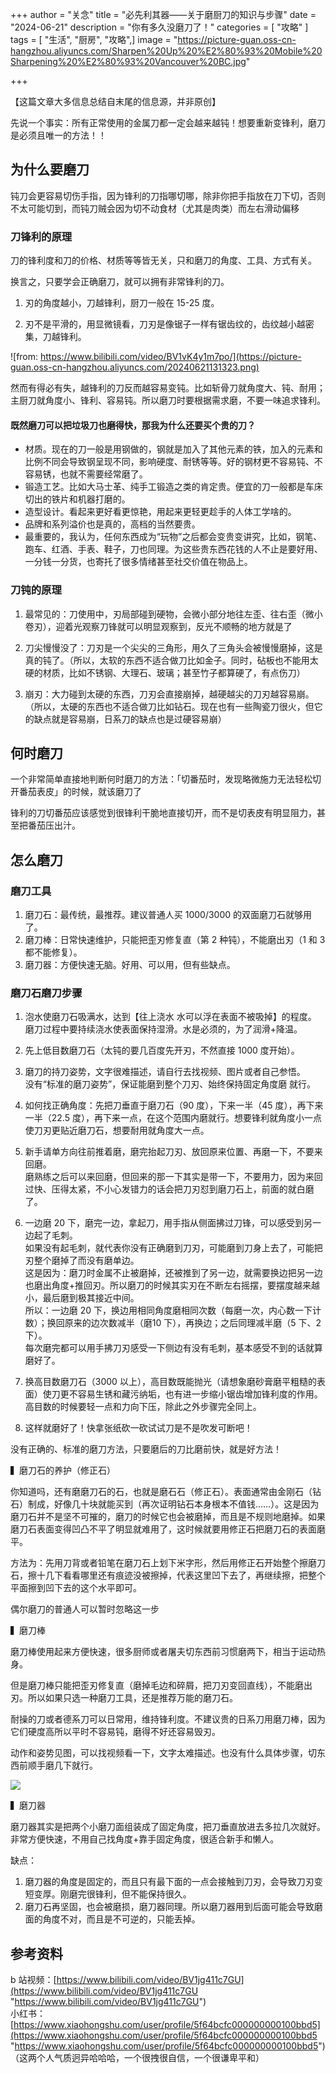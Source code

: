 +++
author = "关念"
title = "必先利其器——关于磨厨刀的知识与步骤"
date = "2024-06-21"
description = "你有多久没磨刀了！"
categories = [
    "攻略"
]
tags = [
    "生活",
	"厨房",
    "攻略",]
image = "https://picture-guan.oss-cn-hangzhou.aliyuncs.com/Sharpen%20Up%20%E2%80%93%20Mobile%20Sharpening%20%E2%80%93%20Vancouver%20BC.jpg"

+++


【这篇文章大多信息总结自末尾的信息源，并非原创】

先说一个事实：所有正常使用的金属刀都一定会越来越钝！想要重新变锋利，磨刀是必须且唯一的方法！！
## 为什么要磨刀


钝刀会更容易切伤手指，因为锋利的刀指哪切哪，除非你把手指放在刀下切，否则不太可能切到，而钝刀贼会因为切不动食材（尤其是肉类）而左右滑动偏移


### 刀锋利的原理

刀的锋利度和刀的价格、材质等等皆无关，只和磨刀的角度、工具、方式有关。

换言之，只要学会正确磨刀，就可以拥有非常锋利的刀。

1. 刃的角度越小，刀越锋利，厨刀一般在 15-25 度。

2. 刃不是平滑的，用显微镜看，刀刃是像锯子一样有锯齿纹的，齿纹越小越密集，刀越锋利。

![from: https://www.bilibili.com/video/BV1vK4y1m7po/](https://picture-guan.oss-cn-hangzhou.aliyuncs.com/20240621131323.png)


然而有得必有失，越锋利的刀反而越容易变钝。比如斩骨刀就角度大、钝、耐用；主厨刀就角度小、锋利、容易钝。所以磨刀时要根据需求磨，不要一味追求锋利。

#### 既然磨刀可以把垃圾刀也磨得快，那我为什么还要买个贵的刀？

- 材质。现在的刀一般是用钢做的，钢就是加入了其他元素的铁，加入的元素和比例不同会导致钢呈现不同，影响硬度、耐锈等等。好的钢材更不容易钝、不容易锈，也就不需要经常磨了。  
- 锻造工艺。比如大马士革、纯手工锻造之类的肯定贵。便宜的刀一般都是车床切出的铁片和机器打磨的。  
- 造型设计。看起来更好看更惊艳，用起来更轻更趁手的人体工学啥的。  
- 品牌和系列溢价也是真的，高档的当然要贵。  
- 最重要的，我认为，任何东西成为“玩物”之后都会变贵变讲究，比如，钢笔、跑车、红酒、手表、鞋子，刀也同理。为这些贵东西花钱的人不止是要好用、一分钱一分货，也寄托了很多情绪甚至社交价值在物品上。
### 刀钝的原理

1. 最常见的：刀使用中，刃局部碰到硬物，会微小部分地往左歪、往右歪（微小卷刃），迎着光观察刀锋就可以明显观察到，反光不顺畅的地方就是了  
   
2. 刀尖慢慢没了：刀刃是一个尖尖的三角形，用久了三角头会被慢慢磨掉，这是真的钝了。（所以，太软的东西不适合做刀比如金子。同时，砧板也不能用太硬的材质，比如不锈钢、大理石、玻璃；甚至竹子都算硬了，有点伤刀）  
   
3. 崩刃：大力碰到太硬的东西，刀刃会直接崩掉，越硬越尖的刀刃越容易崩。（所以，太硬的东西也不适合做刀比如钻石。现在也有一些陶瓷刀很火，但它的缺点就是容易崩，日系刀的缺点也是过硬容易崩）
## 何时磨刀



一个非常简单直接地判断何时磨刀的方法：「切番茄时，发现略微施力无法轻松切开番茄表皮」的时候，就该磨刀了

锋利的刀切番茄应该感觉到很锋利干脆地直接切开，而不是切表皮有明显阻力，甚至把番茄压出汁。

## 怎么磨刀

### 磨刀工具

1. 磨刀石：最传统，最推荐。建议普通人买 1000/3000 的双面磨刀石就够用了。  
2. 磨刀棒：日常快速维护，只能把歪刃修复直（第 2 种钝），不能磨出刃（1 和 3 都不能修复）。  
3. 磨刀器：方便快速无脑。好用、可以用，但有些缺点。

### 磨刀石磨刀步骤

1. 泡水使磨刀石吸满水，达到【往上浇水 水可以浮在表面不被吸掉】的程度。  
磨刀过程中要持续浇水使表面保持湿滑。水是必须的，为了润滑+降温。

2. 先上低目数磨刀石（太钝的要几百度先开刃，不然直接 1000 度开始）。

3. 磨刀的持刀姿势，文字很难描述，请自行去找视频、图片或者自己参悟。  
没有“标准的磨刀姿势”，保证能磨到整个刀刃、始终保持固定角度磨 就行。

4. 如何找正确角度：先把刀垂直于磨刀石（90 度），下来一半（45 度），再下来一半（22.5 度），再下来一点，在这个范围内磨就行。想要锋利就角度小一点使刀刃更贴近磨刀石，想要耐用就角度大一点。

5. 新手请单方向往前推着磨，磨完抬起刀刃、放回原来位置、再磨一下，不要来回磨。  
磨熟练之后可以来回磨，但回来的那一下其实是带一下，不要用力，因为来回过快、压得太紧，不小心发错力的话会把刀刃怼到磨刀石上，前面的就白磨了。

6. 一边磨 20 下，磨完一边，拿起刀，用手指从侧面拂过刀锋，可以感受到另一边起了毛刺。  
如果没有起毛刺，就代表你没有正确磨到刀刃，可能磨到刀身上去了，可能把刃整个磨掉了而没有磨单边。  
这是因为：磨刀时金属不止被磨掉，还被推到了另一边，就需要换边把另一边也磨出角度+推回刃。所以磨刀的时候其实刃在不断左右摇摆，要摆度越来越小，最后磨到极其接近中间。  
所以：一边磨 20 下，换边用相同角度磨相同次数（每磨一次，内心数一下计数）；换回原来的边次数减半（磨10 下），再换边；之后同理减半磨（5 下、2 下）。  
每次磨完都可以用手拂刀刃感受一下侧边有没有毛刺，基本感受不到的话就算磨好了。

8. 换高目数磨刀石（3000 以上），高目数既能抛光（请想象磨砂膏磨平粗糙的表面）使刀更不容易生锈和藏污纳垢，也有进一步缩小锯齿增加锋利度的作用。  
高目数的时候要轻一点和力向下压，除此之外步骤完全同上。

9. 这样就磨好了！快拿张纸砍一砍试试刀是不是吹发可断吧！  


没有正确的、标准的磨刀方法，只要磨后的刀比磨前快，就是好方法！



▍磨刀石的养护（修正石）

你知道吗，还有磨磨刀石的石，也就是磨石石（修正石）。表面通常由金刚石（钻石）制成，好像几十块就能买到（再次证明钻石本身根本不值钱……）。这是因为磨刀石并不是坚不可摧的，磨刀的时候它也会被磨掉，而且是不规则地磨掉。如果磨刀石表面变得凹凸不平了明显就难用了，这时候就要用修正石把磨刀石的表面磨平。

方法为：先用刀背或者铅笔在磨刀石上划下米字形，然后用修正石开始整个擦磨刀石，擦十几下看看哪里还有痕迹没被擦掉，代表这里凹下去了，再继续擦，把整个平面擦到凹下去的这个水平即可。

偶尔磨刀的普通人可以暂时忽略这一步

▍磨刀棒

磨刀棒使用起来方便快速，很多厨师或者屠夫切东西前习惯磨两下，相当于运动热身。

但是磨刀棒只能把歪刃修复直（磨掉毛边和碎屑，把刀刃变回直线），不能磨出刃。所以如果只选一种磨刀工具，还是推荐万能的磨刀石。

耐操的刀或者德系刀可以日常用，维持锋利度。不建议贵的日系刀用磨刀棒，因为它们硬度高所以平时不容易钝，磨得不好还容易毁刃。

动作和姿势见图，可以找视频看一下，文字太难描述。也没有什么具体步骤，切东西前顺手磨几下就行。

![](https://picture-guan.oss-cn-hangzhou.aliyuncs.com/20240621133133.png)

▍磨刀器

磨刀器其实是把两个小磨刀面组装成了固定角度，把刀垂直放进去多拉几次就好。非常方便快速，不用自己找角度+靠手固定角度，很适合新手和懒人。

缺点：  
1. 磨刀器的角度是固定的，而且只有最下面的一点会接触到刀刃，会导致刀刃变短变厚。刚磨完很锋利，但不能保持很久。  
2. 磨刀石再坚固，也会被磨损，磨刀器同理。所以磨刀器用到后面可能会导致磨面的角度不对，而且是不可逆的，只能丢掉。

## 参考资料

b 站视频：[https://www.bilibili.com/video/BV1jg411c7GU](https://www.bilibili.com/video/BV1jg411c7GU "https://www.bilibili.com/video/BV1jg411c7GU")  
小红书：[https://www.xiaohongshu.com/user/profile/5f64bcfc000000000100bbd5](https://www.xiaohongshu.com/user/profile/5f64bcfc000000000100bbd5 "https://www.xiaohongshu.com/user/profile/5f64bcfc000000000100bbd5")  
（这两个人气质迥异哈哈哈，一个很拽很自信，一个很谦卑平和）
